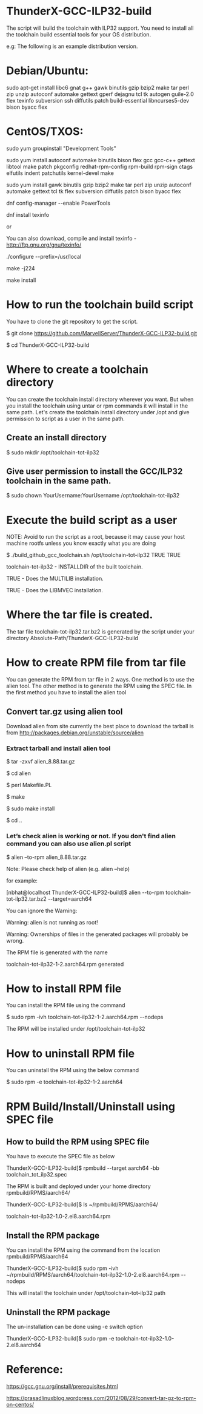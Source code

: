 # ThunderX-GCC-ILP32-build

The script will build the toolchain with ILP32 support. You need to install all the toolchain build essential tools for your OS distribution.

e.g: The following is an example distribution version.

# Debian/Ubuntu:

sudo apt-get install libc6 gnat g++ gawk binutils gzip bzip2 make tar perl zip unzip autoconf automake gettext gperf dejagnu tcl tk autogen guile-2.0 flex texinfo subversion ssh diffutils patch build-essential libncurses5-dev bison byacc flex 

# CentOS/TXOS:

sudo yum groupinstall "Development Tools"

sudo yum install autoconf automake binutils bison flex gcc gcc-c++ gettext libtool make patch pkgconfig redhat-rpm-config rpm-build rpm-sign ctags elfutils indent patchutils kernel-devel make

sudo yum install gawk binutils gzip bzip2 make tar perl zip unzip autoconf automake gettext tcl tk flex subversion diffutils patch bison byacc flex

dnf config-manager --enable PowerTools

dnf install texinfo

or

You can also download, compile and install texinfo - http://ftp.gnu.org/gnu/texinfo/ 

./configure --prefix=/usr/local

make -j224

make install

# How to run the toolchain build script
You have to clone the git repository to get the script.

$ git clone https://github.com/MarvellServer/ThunderX-GCC-ILP32-build.git

$ cd ThunderX-GCC-ILP32-build

# Where to create a toolchain directory

You can create the toolchain install directory wherever you want.  But when you install the toolchain using untar or rpm commands it will install in the same path.  Let's create the toolchain install directory under /opt and give permission to script as a user in the same path.
 
## Create an install directory

$ sudo mkdir /opt/toolchain-tot-ilp32

## Give user permission to install the GCC/ILP32 toolchain in the same path.

$ sudo chown YourUsername:YourUsername /opt/toolchain-tot-ilp32

# Execute the build script as a user 

NOTE: Avoid to run the script as a root, because it may cause your host machine rootfs unless you know exactly what you are doing

$ ./build_github_gcc_toolchain.sh /opt/toolchain-tot-ilp32 TRUE TRUE

toolchain-tot-ilp32 - INSTALLDIR of the built toolchain.

TRUE - Does the MULTILIB installation.

TRUE - Does the LIBMVEC installation.

# Where the tar file is created.

The tar file toolchain-tot-ilp32.tar.bz2 is generated by the script under your directory Absolute-Path/ThunderX-GCC-ILP32-build

# How to create RPM file from tar file

You can generate the RPM from tar file in 2 ways.  One method is to use the alien tool.  The other method is to generate the RPM using the SPEC file.  In the first method you have to install the alien tool 

## Convert tar.gz using alien tool

Download alien from site currently the best place to download the tarball is from http://packages.debian.org/unstable/source/alien

### Extract tarball and install alien tool

  $ tar -zxvf alien_8.88.tar.gz

  $ cd alien
  
  $ perl Makefile.PL

  $ make

  $ sudo make install

  $ cd ..

### Let’s check alien is working or not.  If you don't find alien command you can also use alien.pl script

  $ alien –to-rpm alien_8.88.tar.gz

  Note: Please check help of alien (e.g. alien –help)

  for example:

  [nbhat@localhost ThunderX-GCC-ILP32-build]$ alien --to-rpm toolchain-tot-ilp32.tar.bz2 --target=aarch64

  You can ignore the Warning: 

  Warning: alien is not running as root!

  Warning: Ownerships of files in the generated packages will probably be wrong.

  The RPM file is generated with the name 

  toolchain-tot-ilp32-1-2.aarch64.rpm generated 

# How to install RPM file

  You can install the RPM file using the command 
 
  $ sudo rpm -ivh toolchain-tot-ilp32-1-2.aarch64.rpm --nodeps

  The RPM will be installed under /opt/toolchain-tot-ilp32

# How to uninstall RPM file

  You can uninstall the RPM using the below command

  $ sudo rpm -e toolchain-tot-ilp32-1-2.aarch64
 
# RPM Build/Install/Uninstall using SPEC file

## How to build the RPM using SPEC file

  You have to execute the SPEC file as below

  ThunderX-GCC-ILP32-build]$ rpmbuild --target aarch64 -bb toolchain_tot_ilp32.spec

  The RPM is built and deployed under your home directory rpmbuild/RPMS/aarch64/

  ThunderX-GCC-ILP32-build]$ ls ~/rpmbuild/RPMS/aarch64/

  toolchain-tot-ilp32-1.0-2.el8.aarch64.rpm

## Install the RPM package

  You can install the RPM using the command from the location rpmbuild/RPMS/aarch64
 
  ThunderX-GCC-ILP32-build]$ sudo rpm -ivh ~/rpmbuild/RPMS/aarch64/toolchain-tot-ilp32-1.0-2.el8.aarch64.rpm  --nodeps

  This will install the toolchain under /opt/toolchain-tot-ilp32 path

## Uninstall the RPM package

  The un-installation can be done using -e switch option

  ThunderX-GCC-ILP32-build]$ sudo rpm -e toolchain-tot-ilp32-1.0-2.el8.aarch64


# Reference:

https://gcc.gnu.org/install/prerequisites.html

https://prasadlinuxblog.wordpress.com/2012/08/29/convert-tar-gz-to-rpm-on-centos/


